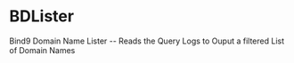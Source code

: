 # BDLister
Bind9 Domain Name Lister -- Reads the Query Logs to Ouput a filtered List of Domain Names
